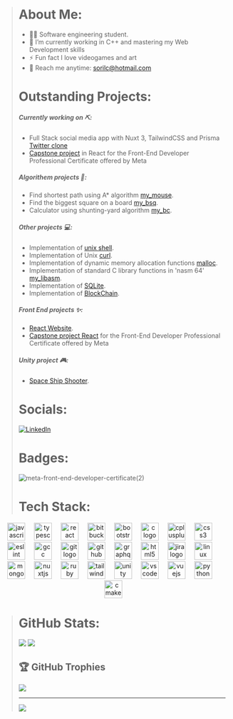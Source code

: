 
>  # About Me:
>  - 👨‍💻 Software engineering student.
>  - 🌱 I’m currently working in C++ and mastering my Web Development skills
>  - ⚡ Fun fact I love videogames and art
>  - 📧 Reach me anytime: sorilc@hotmail.com
> #
> # Outstanding Projects:
> ##### Currently working on ⛏️:
> - Full Stack social media app with Nuxt 3, TailwindCSS and Prisma [Twitter clone](https://github.com/SoraiaBarroso/Full_Stack_Nuxt)
> - [Capstone project](https://github.com/SoraiaBarroso/capstone_front_end) in React for the Front-End Developer Professional Certificate offered by Meta
> ##### Algorithem projects 🤖:
>  - Find shortest path using A* algorithm [my_mouse](https://github.com/SoraiaBarroso/My_Mouse_Project).
>  - Find the biggest square on a board [my_bsq](https://github.com/SoraiaBarroso/Bsq_Project).
>  - Calculator using shunting-yard algorithm [my_bc](https://github.com/SoraiaBarroso/Bc_Project).
> ##### Other projects 💻:
> -  Implementation of [unix shell](https://github.com/SoraiaBarroso/My_zsh).
> -  Implementation of Unix [curl](https://github.com/SoraiaBarroso/my_curl).
> -  Implementation of dynamic memory allocation functions [malloc](https://github.com/SoraiaBarroso/my_malloc).
> -  Implementation of standard C library functions in 'nasm 64' [my_libasm](https://github.com/SoraiaBarroso/my_libasm).
> -  Implementation of [SQLite](https://github.com/SoraiaBarroso/my_sqlite).
> -  Implementation of [BlockChain](https://github.com/SoraiaBarroso/Blockchain-Project).
> ##### Front End projects ✨:
> - [React Website](https://techxproject.vercel.app/).
> - [Capstone project React](https://github.com/SoraiaBarroso/capstone_front_end) for the Front-End Developer Professional Certificate offered by Meta
> ##### Unity project 🎮:
> - [Space Ship Shooter](https://iambluue.itch.io/space-ship-shooter).
> #
> # Socials:
> [![LinkedIn](https://img.shields.io/badge/linkedin-%230077B5.svg?style=for-the-badge&logo=linkedin&logoColor=white)](https://www.linkedin.com/in/soraia-lima-cid-579b711b3/)
> #
>
> # Badges:
> ![meta-front-end-developer-certificate(2)](https://github.com/SoraiaBarroso/SoraiaBarroso/assets/115974717/d0d767f5-b436-414b-9917-0f0d6e75ae67)
> # Tech Stack:
<div align="center">
  <img src="https://cdn.jsdelivr.net/gh/devicons/devicon/icons/javascript/javascript-original.svg" height="40" alt="javascript logo"  />
  <img width="12" />
  <img src="https://cdn.jsdelivr.net/gh/devicons/devicon/icons/typescript/typescript-original.svg" height="40" alt="typescript logo"  />
  <img width="12" />
  <img src="https://cdn.jsdelivr.net/gh/devicons/devicon/icons/react/react-original.svg" height="40" alt="react logo"  />
  <img width="12" />
  <img src="https://cdn.jsdelivr.net/gh/devicons/devicon/icons/bitbucket/bitbucket-original.svg" height="40" alt="bitbucket logo"  />
  <img width="12" />
  <img src="https://cdn.jsdelivr.net/gh/devicons/devicon/icons/bootstrap/bootstrap-original.svg" height="40" alt="bootstrap logo"  />
  <img width="12" />
  <img src="https://cdn.jsdelivr.net/gh/devicons/devicon/icons/c/c-original.svg" height="40" alt="c logo"  />
  <img width="12" />
  <img src="https://cdn.jsdelivr.net/gh/devicons/devicon/icons/cplusplus/cplusplus-original.svg" height="40" alt="cplusplus logo"  />
  <img width="12" />
  <img src="https://cdn.jsdelivr.net/gh/devicons/devicon/icons/css3/css3-original.svg" height="40" alt="css3 logo"  />
  <img width="12" />
  <img src="https://cdn.jsdelivr.net/gh/devicons/devicon/icons/eslint/eslint-original.svg" height="40" alt="eslint logo"  />
  <img width="12" />
  <img src="https://cdn.jsdelivr.net/gh/devicons/devicon/icons/gcc/gcc-original.svg" height="40" alt="gcc logo"  />
  <img width="12" />
  <img src="https://cdn.jsdelivr.net/gh/devicons/devicon/icons/git/git-original.svg" height="40" alt="git logo"  />
  <img width="12" />
  <img src="https://cdn.jsdelivr.net/gh/devicons/devicon/icons/github/github-original.svg" height="40" alt="github logo"  />
  <img width="12" />
  <img src="https://cdn.jsdelivr.net/gh/devicons/devicon/icons/graphql/graphql-plain.svg" height="40" alt="graphql logo"  />
  <img width="12" />
  <img src="https://cdn.jsdelivr.net/gh/devicons/devicon/icons/html5/html5-original.svg" height="40" alt="html5 logo"  />
  <img width="12" />
  <img src="https://cdn.jsdelivr.net/gh/devicons/devicon/icons/jira/jira-original.svg" height="40" alt="jira logo"  />
  <img width="12" />
  <img src="https://cdn.jsdelivr.net/gh/devicons/devicon/icons/linux/linux-original.svg" height="40" alt="linux logo"  />
  <img width="12" />
  <img src="https://cdn.jsdelivr.net/gh/devicons/devicon/icons/mongodb/mongodb-original.svg" height="40" alt="mongodb logo"  />
  <img width="12" />
  <img src="https://cdn.jsdelivr.net/gh/devicons/devicon/icons/nuxtjs/nuxtjs-original.svg" height="40" alt="nuxtjs logo"  />
  <img width="12" />
  <img src="https://cdn.jsdelivr.net/gh/devicons/devicon/icons/ruby/ruby-original.svg" height="40" alt="ruby logo"  />
  <img width="12" />
  <img src="https://cdn.jsdelivr.net/gh/devicons/devicon/icons/tailwindcss/tailwindcss-original-wordmark.svg" height="40" alt="tailwindcss logo"  />
  <img width="12" />
  <img src="https://cdn.jsdelivr.net/gh/devicons/devicon/icons/unity/unity-original.svg" height="40" alt="unity logo"  />
  <img width="12" />
  <img src="https://cdn.jsdelivr.net/gh/devicons/devicon/icons/vscode/vscode-original.svg" height="40" alt="vscode logo"  />
  <img width="12" />
  <img src="https://cdn.jsdelivr.net/gh/devicons/devicon/icons/vuejs/vuejs-original.svg" height="40" alt="vuejs logo"  />
  <img width="12" />
  <img src="https://cdn.jsdelivr.net/gh/devicons/devicon/icons/python/python-original.svg" height="40" alt="python logo"  />
  <img width="12" />
  <img src="https://cdn.jsdelivr.net/gh/devicons/devicon/icons/cmake/cmake-original.svg" height="40" alt="cmake logo"  />
</div>

###
> #
> # GitHub Stats:
>![](https://github-readme-streak-stats.herokuapp.com/?user=soraiaBarroso&theme=tokyonight&hide_border=true)
>![](https://github-readme-stats.vercel.app/api/top-langs/?username=soraiaBarroso&theme=tokyonight&hide_border=true&include_all_commits=true&count_private=false&layout=compact)
>
>## 🏆 GitHub Trophies
>![](https://github-profile-trophy.vercel.app/?username=soraiaBarroso&theme=tokyonight&no-frame=true&no-bg=true&margin-w=4)
>
>---
>[![](https://visitcount.itsvg.in/api?id=soraiaBarroso&label=Profile%20Views&color=1&icon=0&pretty=true)](https://visitcount.itsvg.in)

<!-- Proudly created with GPRM ( https://gprm.itsvg.in ) -->
